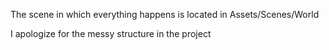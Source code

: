 The scene in which everything happens is located in Assets/Scenes/World

I apologize for the messy structure in the project
